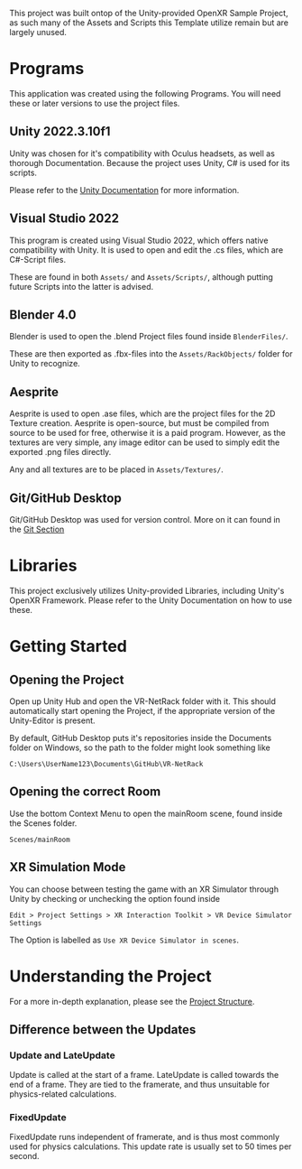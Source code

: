 This project was built ontop of the Unity-provided OpenXR Sample Project, as such many of the Assets and Scripts this Template utilize remain but are largely unused.

# Programs
This application was created using the following Programs. You will need these or later versions to use the project files.

## Unity 2022.3.10f1
Unity was chosen for it's compatibility with Oculus headsets, as well as thorough Documentation. Because the project uses Unity, C# is used for its scripts.

Please refer to the [Unity Documentation](https://docs.unity.com/) for more information.

## Visual Studio 2022
This program is created using Visual Studio 2022, which offers native compatibility with Unity. It is used to open and edit the .cs files, which are C#-Script files.

These are found in both `Assets/` and `Assets/Scripts/`, although putting future Scripts into the latter is advised.

## Blender 4.0
Blender is used to open the .blend Project files found inside `BlenderFiles/`.

These are then exported as .fbx-files into the `Assets/RackObjects/` folder for Unity to recognize.

## Aesprite
Aesprite is used to open .ase files, which are the project files for the 2D Texture creation. Aesprite is open-source, but must be compiled from source to be used for free, otherwise it is a paid program. However, as the textures are very simple, any image editor can be used to simply edit the exported .png files directly.

Any and all textures are to be placed in `Assets/Textures/`.

## Git/GitHub Desktop
Git/GitHub Desktop was used for version control. 
More on it can found in the [Git Section](Git.md)

# Libraries
This project exclusively utilizes Unity-provided Libraries, including Unity's OpenXR Framework. Please refer to the Unity Documentation on how to use these.

# Getting Started
## Opening the Project
Open up Unity Hub and open the VR-NetRack folder with it. This should automatically start opening the Project, if the appropriate version of the Unity-Editor is present.

By default, GitHub Desktop puts it's repositories inside the Documents folder on Windows, so the path to the folder might look something like
```
C:\Users\UserName123\Documents\GitHub\VR-NetRack
```

## Opening the correct Room
Use the bottom Context Menu to open the mainRoom scene, found inside the Scenes folder.
```
Scenes/mainRoom
```

## XR Simulation Mode
You can choose between testing the game with an XR Simulator through Unity by checking or unchecking the option found inside
```
Edit > Project Settings > XR Interaction Toolkit > VR Device Simulator Settings
```
The Option is labelled as `Use XR Device Simulator in scenes`.

# Understanding the Project
For a more in-depth explanation, please see the [Project Structure](ProjectStructure.md).

## Difference between the Updates
### Update and LateUpdate
Update is called at the start of a frame.
LateUpdate is called towards the end of a frame.
They are tied to the framerate, and thus unsuitable for physics-related calculations.

### FixedUpdate
FixedUpdate runs independent of framerate, and is thus most commonly used for physics calculations. This update rate is usually set to 50 times per second.